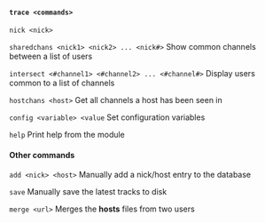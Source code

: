 #### `trace <commands>`

`nick <nick>`

`sharedchans <nick1> <nick2> ... <nick#>` Show common channels between a list of users

`intersect <#channel1> <#channel2> ... <#channel#>` Display users common to a list of channels

`hostchans <host>` Get all channels a host has been seen in

`config <variable> <value` Set configuration variables

`help` Print help from the module

#### Other commands

`add <nick> <host>` Manually add a nick/host entry to the database

`save` Manually save the latest tracks to disk

`merge <url>` Merges the **hosts** files from two users
